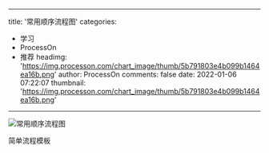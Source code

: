 
---
title: '常用顺序流程图'
categories: 
 - 学习
 - ProcessOn
 - 推荐
headimg: 'https://img.processon.com/chart_image/thumb/5b791803e4b099b1464ea16b.png'
author: ProcessOn
comments: false
date: 2022-01-06 07:22:07
thumbnail: 'https://img.processon.com/chart_image/thumb/5b791803e4b099b1464ea16b.png'
---

<div>   
<img class="thumb" alt="常用顺序流程图" src="https://img.processon.com/chart_image/thumb/5b791803e4b099b1464ea16b.png" referrerpolicy="no-referrer">
<p>简单流程模板</p>  
</div>
            